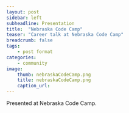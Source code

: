 ```yaml
---
layout: post
sidebar: left
subheadline: Presentation
title:  "Nebraska Code Camp"
teaser: "Career talk at Nebraska Code Camp"
breadcrumb: false
tags:
    - post format
categories:
    - community
image:
    thumb: nebraskaCodeCamp.png
    title: nebraskaCodeCamp.png
    caption_url:
---
```

Presented at Nebraska Code Camp.


